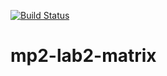[![Build Status](https://travis-ci.org/Draonsnom/Matrix.svg?branch=main)](https://travis-ci.org/Draonsnom/Matrix)

# mp2-lab2-matrix